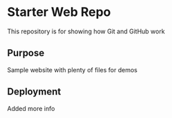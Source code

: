 # Starter Web Repo

This repository is for showing how Git and GitHub work

## Purpose

Sample website with plenty of files for demos

## Deployment

Added more info


